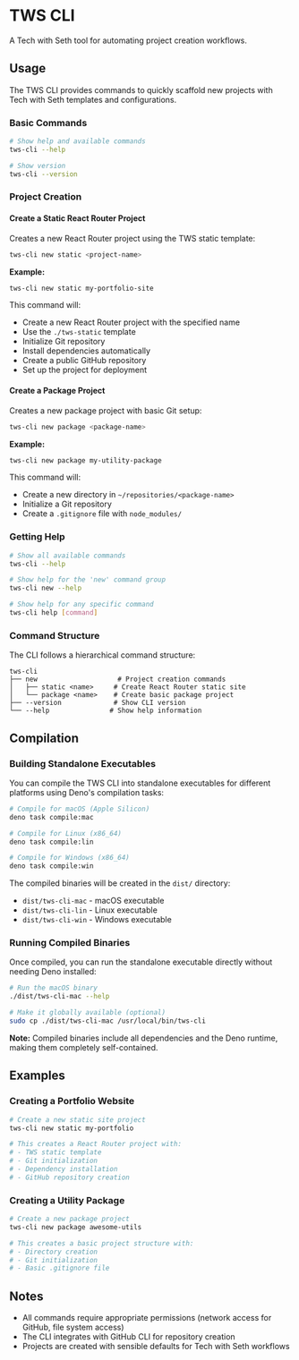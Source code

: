 # TWS CLI

A Tech with Seth tool for automating project creation workflows.

## Usage

The TWS CLI provides commands to quickly scaffold new projects with Tech with Seth templates and configurations.

### Basic Commands

```bash
# Show help and available commands
tws-cli --help

# Show version
tws-cli --version
```

### Project Creation

#### Create a Static React Router Project

Creates a new React Router project using the TWS static template:

```bash
tws-cli new static <project-name>
```

**Example:**

```bash
tws-cli new static my-portfolio-site
```

This command will:

-   Create a new React Router project with the specified name
-   Use the `./tws-static` template
-   Initialize Git repository
-   Install dependencies automatically
-   Create a public GitHub repository
-   Set up the project for deployment

#### Create a Package Project

Creates a new package project with basic Git setup:

```bash
tws-cli new package <package-name>
```

**Example:**

```bash
tws-cli new package my-utility-package
```

This command will:

-   Create a new directory in `~/repositories/<package-name>`
-   Initialize a Git repository
-   Create a `.gitignore` file with `node_modules/`

### Getting Help

```bash
# Show all available commands
tws-cli --help

# Show help for the 'new' command group
tws-cli new --help

# Show help for any specific command
tws-cli help [command]
```

### Command Structure

The CLI follows a hierarchical command structure:

```text
tws-cli
├── new                    # Project creation commands
│   ├── static <name>     # Create React Router static site
│   └── package <name>    # Create basic package project
├── --version             # Show CLI version
└── --help               # Show help information
```

## Compilation

### Building Standalone Executables

You can compile the TWS CLI into standalone executables for different platforms using Deno's compilation tasks:

```bash
# Compile for macOS (Apple Silicon)
deno task compile:mac

# Compile for Linux (x86_64)
deno task compile:lin

# Compile for Windows (x86_64)
deno task compile:win
```

The compiled binaries will be created in the `dist/` directory:

-   `dist/tws-cli-mac` - macOS executable
-   `dist/tws-cli-lin` - Linux executable
-   `dist/tws-cli-win` - Windows executable

### Running Compiled Binaries

Once compiled, you can run the standalone executable directly without needing Deno installed:

```bash
# Run the macOS binary
./dist/tws-cli-mac --help

# Make it globally available (optional)
sudo cp ./dist/tws-cli-mac /usr/local/bin/tws-cli
```

**Note:** Compiled binaries include all dependencies and the Deno runtime, making them completely self-contained.

## Examples

### Creating a Portfolio Website

```bash
# Create a new static site project
tws-cli new static my-portfolio

# This creates a React Router project with:
# - TWS static template
# - Git initialization
# - Dependency installation
# - GitHub repository creation
```

### Creating a Utility Package

```bash
# Create a new package project
tws-cli new package awesome-utils

# This creates a basic project structure with:
# - Directory creation
# - Git initialization
# - Basic .gitignore file
```

## Notes

-   All commands require appropriate permissions (network access for GitHub, file system access)
-   The CLI integrates with GitHub CLI for repository creation
-   Projects are created with sensible defaults for Tech with Seth workflows
